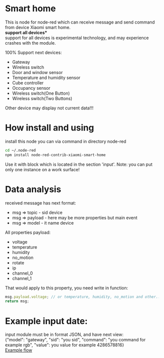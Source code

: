 # Smart home
This is node for node-red which can receive message and send command from device Xiaomi smart home.<br>
<b>support all devices*</b> <br>
support for all devices is experimental technology, and may experience crashes with the module.

100% Support next devices:
- Gateway
- Wireless switch
- Door and window sensor
- Temperature and humidity sensor
- Cube controller
- Occupancy sensor
- Wireless switch(One Button)
- Wireless switch(Two Buttons)

Other device may display not current data!!!

# How install and using
install this node you can via command in directory node-red
```sh
cd ~/.node-red
npm install node-red-contrib-xiaomi-smart-home
```
Use it with block which is located in the section 'input'.
Note: you can put only one instance on a work surface!

# Data analysis
received message has next format:
- msg => topic - sid device
- msg => payload  - here may be more properties but main event
- msg => model - it name device

All properties payload:
- voltage
- temperature
- humidity
- no_motion
- rotate
- ip
- channel_0
- channel_1

That would apply to this property, you need write in function:
```javascript
msg.payload.voltage; // or temperature, humidity, no_motion and other...
return msg;
```
# Example input date:
input module must be in format JSON, and have next view: <br>
{"model": "gateway", "sid": "you sid", "command": "you command for example rgb", "value": you value for example 4286578816} <br>
<a href="https://flows.nodered.org/flow/a35d538fcb9be04fcc2f2fcfc88ed9b3">Example flow</a>
